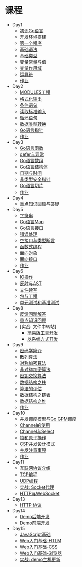 # 课程

* Day1
  * [初识Go语言](./zh-cn/base/hello_go.md)
  * [开发环境搭建](./zh-cn/base/install.md)
  * [第一个程序](./zh-cn/base/hello_world.md)
  * [基础语法](./zh-cn/base/syntax.md)
  * [基础类型](./zh-cn/base/data_struct.md)
  * [变量常量与值](./zh-cn/base/var_value.md)
  * [变量作用域](./zh-cn/base/scope.md)
  * [运算符](./zh-cn/base/operate.md)
  * [作业](./day01/README.md)
* Day2
  * [MODULES工程](./zh-cn/base/modules.md)
  * [格式化输出](./zh-cn/base/fmt_out.md)
  * [条件语句](./zh-cn/base/if.md)
  * [读取标准输入](./zh-cn/base/fmt_in.md)
  * [循环语句](./zh-cn/base/for.md)
  * [数据类型转换](./zh-cn/base/strconv.md)
  * [Go语言指针](./zh-cn/base/pointer.md)
  * [作业](./day02/README.md)
* Day3
  * [Go语言函数](./zh-cn/base/func.md)
  * [defer与异常](./zh-cn/base/error.md)
  * [Go语言数组](./zh-cn/base/array.md)
  * [Go语言结构体](./zh-cn/base/struct.md)
  * [日期与时间](./zh-cn/base/time.md)
  * [非类型安全指针](./zh-cn/base/unsafe_pointer.md)
  * [Go语言切片](./zh-cn/base/slice.md)
  * [作业](./day03/README.md)
* Day4
  * [重点知识回顾与答疑](./day4/README.md)
* Day5
  * [字符串](./zh-cn/base/string.md)
  * [Go语言Map](./zh-cn/base/map.md)
  * [Go语言接口](./zh-cn/base/interface.md)
  * [错误处理](./zh-cn/base/oop.md)
  * [空接口与类型断言](./zh-cn/base/oop.md)
  * [函数式编程](./zh-cn/base/fp.md)
  * [面向对象](./zh-cn/base/oop.md)
  * [面向接口](./zh-cn/base/oop.md)
  * [作业](./day04/README.md)
* Day6
  * [IO操作](./zh-cn/base/oop.md)
  * [反射与AST](./zh-cn/base/oop.md)
  * [文件读写](./zh-cn/base/string.md)
  * [包与工程](./zh-cn/base/pkg.md)
  * [单元测试和基准测试](./zh-cn/base/func.md)
* Day8
  * [反馈问题解答](./day08/question.md)
  * [重点知识回顾](./zh-cn/base/oop.md)
  * [实战: 文件中转站]
    * [简易版工具开发](./day08/simple_tool.md)
    * [以系统方式开发](./day08/design.md)
* Day9
  * [密码学简介](./day09/summary.md)
  * [散列算法](./day09/go-hash.md)
  * [对称加密算法](./day09/go-cipher.md)
  * [非对称加密算法](./day09/go-crypto.md)
  * [密钥交换算法](./day09/go-dh.md)
  * [数据结构之栈](./day09/go-stack.md)
  * [算法的评估](./day09/algorithm-perf.md)
  * [数据结构之链表](./day09/go-chain.md)
  * [数据结构之堆](./day09/go-heap.md)
  * [作业](./day09/homework.md)
* Day10
  * [并发调度模型与Go GPM调度](./day10/concurrency_mem.md)
  * [Channel的使用](./day10/channel.md)
  * [Channel与Select](./day10/select.md) 
  * [锁和原子操作](./day10/lock.md)
  * [CSP并发设计模式](./day10/csp-model.md) 
  * [并发注意事项](./day10/tips.md)
  * [作业](./day10/homework.md)
* Day11
  * [互联网协议介绍](./day11/protocol.md)
  * [TCP编程](./day11/tcp.md)
  * [UDP编程](./day11/upd.md)
  * [实战: Socket代理](./day11/websocket.md)
  * [HTTP与WebSocket](./day11/websocket.md)
* Day13
  * [HTTP 协议](./day13/http.md)
* Day14
  * [Demo后端开发](./day14/demo-api.md)
  * [Demo前端开发](./day14/demo-ui.md)
* Day15
  * [JavaScript基础](./day15/javascript.md)
  * [Web入门基础-HTLM](./day15/html.md)
  * [Web入门基础-CSS](./day15/css.md)
  * [Web入门基础-浏览器](./day15/browser.md)
  * [实战: demo主机更新](./day15/devcloud.md)
